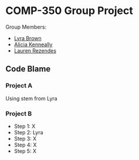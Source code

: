 # COMP-350 Group Project

Group Members:

- [Lyra Brown](https://github.com/LyraMakes)
- [Alicia Kenneally](https://github.com/akenneally)
- [Lauren Rezendes](https://github.com/lrezendes)

## Code Blame

### Project A

Using stem from Lyra

### Project B

- Step 1: X
- Step 2: Lyra
- Step 3: X
- Step 4: X
- Step 5: X
